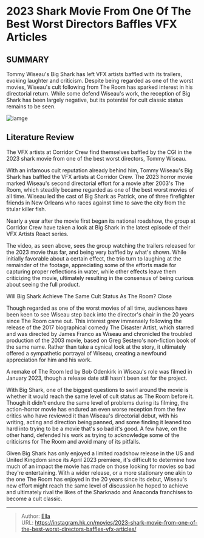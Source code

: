 # 2023 Shark Movie From One Of The Best Worst Directors Baffles VFX Articles


## SUMMARY 



  Tommy Wiseau&#39;s Big Shark has left VFX artists baffled with its trailers, evoking laughter and criticism.   Despite being regarded as one of the worst movies, Wiseau&#39;s cult following from The Room has sparked interest in his directorial return.   While some defend Wiseau&#39;s work, the reception of Big Shark has been largely negative, but its potential for cult classic status remains to be seen.  

![iamge](https://static1.srcdn.com/wordpress/wp-content/uploads/2024/01/tommy-wiseau-as-patrick-looking-terrified-by-shark-in-big-shark.jpg)

## Literature Review
The VFX artists at Corridor Crew find themselves baffled by the CGI in the 2023 shark movie from one of the best worst directors, Tommy Wiseau.




With an infamous cult reputation already behind him, Tommy Wiseau&#39;s Big Shark has baffled the VFX artists at Corridor Crew. The 2023 horror movie marked Wiseau&#39;s second directorial effort for a movie after 2003&#39;s The Room, which steadily became regarded as one of the best worst movies of all time. Wiseau led the cast of Big Shark as Patrick, one of three firefighter friends in New Orleans who races against time to save the city from the titular killer fish.




Nearly a year after the movie first began its national roadshow, the group at Corridor Crew have taken a look at Big Shark in the latest episode of their VFX Artists React series.


 

The video, as seen above, sees the group watching the trailers released for the 2023 movie thus far, and being very baffled by what&#39;s shown. While initially favorable about a certain effect, the trio turn to laughing at the remainder of the footage, appreciating some of the efforts made for capturing proper reflections in water, while other effects leave them criticizing the movie, ultimately resulting in the consensus of being curious about seeing the full product.


 Will Big Shark Achieve The Same Cult Status As The Room? 
   Close     




Though regarded as one of the worst movies of all time, audiences have been keen to see Wiseau step back into the director&#39;s chair in the 20 years since The Room came out. This interest grew immensely following the release of the 2017 biographical comedy The Disaster Artist, which starred and was directed by James Franco as Wiseau and chronicled the troubled production of the 2003 movie, based on Greg Sestero&#39;s non-fiction book of the same name. Rather than take a cynical look at the story, it ultimately offered a sympathetic portrayal of Wiseau, creating a newfound appreciation for him and his work.



A remake of The Room led by Bob Odenkirk in Wiseau&#39;s role was filmed in January 2023, though a release date still hasn&#39;t been set for the project.




With Big Shark, one of the biggest questions to swirl around the movie is whether it would reach the same level of cult status as The Room before it. Though it didn&#39;t endure the same level of problems during its filming, the action-horror movie has endured an even worse reception from the few critics who have reviewed it than Wiseau&#39;s directorial debut, with his writing, acting and direction being panned, and some finding it leaned too hard into trying to be a movie that&#39;s so bad it&#39;s good. A few have, on the other hand, defended his work as trying to acknowledge some of the criticisms for The Room and avoid many of its pitfalls.




Given Big Shark has only enjoyed a limited roadshow release in the US and United Kingdom since its April 2023 premiere, it&#39;s difficult to determine how much of an impact the movie has made on those looking for movies so bad they&#39;re entertaining. With a wider release, or a more stationary one akin to the one The Room has enjoyed in the 20 years since its debut, Wiseau&#39;s new effort might reach the same level of discussion he hoped to achieve and ultimately rival the likes of the Sharknado and Anaconda franchises to become a cult classic.



---

> Author: [Ella](https://instagram.hk.cn/)  
> URL: https://instagram.hk.cn/movies/2023-shark-movie-from-one-of-the-best-worst-directors-baffles-vfx-articles/  

